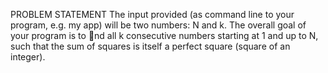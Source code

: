 PROBLEM STATEMENT
The input provided (as command line to your program, e.g. my app)
will be two numbers: N and k. The overall goal of your program is to nd all
k consecutive numbers starting at 1 and up to N, such that the sum of squares
is itself a perfect square (square of an integer).
